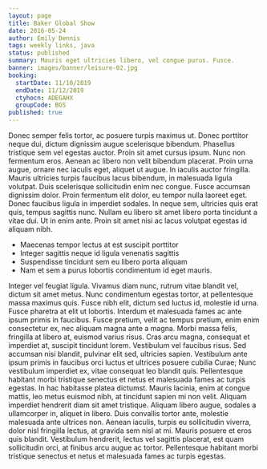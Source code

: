 ```yaml
---
layout: page
title: Baker Global Show
date: 2016-05-24
author: Emily Dennis
tags: weekly links, java
status: published
summary: Mauris eget ultricies libero, vel congue purus. Fusce.
banner: images/banner/leisure-02.jpg
booking:
  startDate: 11/10/2019
  endDate: 11/12/2019
  ctyhocn: ADEGAHX
  groupCode: BGS
published: true
---
```

Donec semper felis tortor, ac posuere turpis maximus ut. Donec porttitor neque dui, dictum dignissim augue scelerisque bibendum. Phasellus tristique sem vel egestas auctor. Proin sit amet cursus ipsum. Nunc non fermentum eros. Aenean ac libero non velit bibendum placerat. Proin urna augue, ornare nec iaculis eget, aliquet ut augue. In iaculis auctor fringilla.
Mauris ultricies turpis faucibus lacus bibendum, in malesuada ligula volutpat. Duis scelerisque sollicitudin enim nec congue. Fusce accumsan dignissim dolor. Proin fermentum elit dolor, eu tempor nulla laoreet eget. Donec faucibus ligula in imperdiet sodales. In neque sem, ultricies quis erat quis, tempus sagittis nunc. Nullam eu libero sit amet libero porta tincidunt a vitae dui. Ut in enim ante. Proin sit amet nisi ac lacus volutpat egestas id aliquam nibh.

* Maecenas tempor lectus at est suscipit porttitor
* Integer sagittis neque id ligula venenatis sagittis
* Suspendisse tincidunt sem eu libero porta aliquam
* Nam et sem a purus lobortis condimentum id eget mauris.

Integer vel feugiat ligula. Vivamus diam nunc, rutrum vitae blandit vel, dictum sit amet metus. Nunc condimentum egestas tortor, at pellentesque massa maximus quis. Fusce nibh elit, dictum sed luctus id, molestie id urna. Fusce pharetra at elit ut lobortis. Interdum et malesuada fames ac ante ipsum primis in faucibus. Fusce pretium, velit ac tempus pretium, enim enim consectetur ex, nec aliquam magna ante a magna. Morbi massa felis, fringilla at libero at, euismod varius risus. Cras arcu magna, consequat et imperdiet at, suscipit tincidunt lorem. Vestibulum vel faucibus risus. Sed accumsan nisi blandit, pulvinar elit sed, ultricies sapien.
Vestibulum ante ipsum primis in faucibus orci luctus et ultrices posuere cubilia Curae; Nunc vestibulum imperdiet ex, vitae consequat leo blandit quis. Pellentesque habitant morbi tristique senectus et netus et malesuada fames ac turpis egestas. In hac habitasse platea dictumst. Mauris lacinia, enim at congue mattis, leo metus euismod nibh, at tincidunt sapien mi non velit. Aliquam imperdiet hendrerit diam sit amet tristique. Aliquam libero augue, sodales a ullamcorper in, aliquet in libero. Duis convallis tortor ante, molestie malesuada ante ultrices non. Aenean iaculis, turpis eu sollicitudin viverra, dolor nisl fringilla lectus, at gravida sem nisl at mi. Mauris posuere et eros quis blandit. Vestibulum hendrerit, lectus vel sagittis placerat, est quam sollicitudin orci, at finibus arcu augue ac tortor. Pellentesque habitant morbi tristique senectus et netus et malesuada fames ac turpis egestas.
